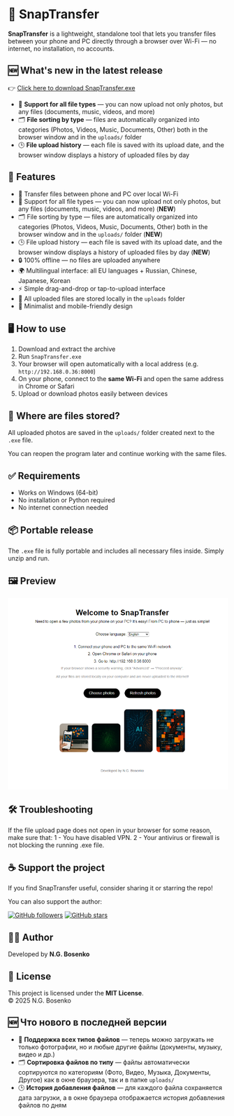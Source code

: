 # 📸 SnapTransfer

**SnapTransfer** is a lightweight, standalone tool that lets you transfer files between your phone and PC directly through a browser over Wi-Fi — no internet, no installation, no accounts.

## 🆕 What's new in the latest release

👉 [Click here to download SnapTransfer.exe](https://github.com/NickBosenko/SnapTransfer/releases/download/v1.1.0/SnapTransfer.exe)

- 📂 **Support for all file types** — you can now upload not only photos, but any files (documents, music, videos, and more)
- 🗂 **File sorting by type** — files are automatically organized into categories (Photos, Videos, Music, Documents, Other) both in the browser window and in the `uploads/` folder
- 🕒 **File upload history** — each file is saved with its upload date, and the browser window displays a history of uploaded files by day

## 🚀 Features

- 📱 Transfer files between phone and PC over local Wi-Fi
- 📂 Support for all file types — you can now upload not only photos, but any files (documents, music, videos, and more) (**NEW**)
- 🗂 File sorting by type — files are automatically organized into categories (Photos, Videos, Music, Documents, Other) both in the browser window and in the `uploads/` folder (**NEW**)
- 🕒 File upload history — each file is saved with its upload date, and the browser window displays a history of uploaded files by day (**NEW**)
- 🔒 100% offline — no files are uploaded anywhere
- 🌍 Multilingual interface: all EU languages + Russian, Chinese, Japanese, Korean
- ⚡ Simple drag-and-drop or tap-to-upload interface
- 💾 All uploaded files are stored locally in the `uploads` folder
- 🧊 Minimalist and mobile-friendly design

## 🖥 How to use

1. Download and extract the archive
2. Run `SnapTransfer.exe`
3. Your browser will open automatically with a local address (e.g. `http://192.168.0.36:8000`)
4. On your phone, connect to the **same Wi-Fi** and open the same address in Chrome or Safari
5. Upload or download photos easily between devices

## 📁 Where are files stored?

All uploaded photos are saved in the `uploads/` folder created next to the `.exe` file.

You can reopen the program later and continue working with the same files.

## ✅ Requirements

- Works on Windows (64-bit)
- No installation or Python required
- No internet connection needed

## 📦 Portable release

The `.exe` file is fully portable and includes all necessary files inside. Simply unzip and run.

## 🖼 Preview

<p align="center">
  <img src="https://raw.githubusercontent.com/NickBosenko/SnapTransfer/main/interface.png" width="600"/>
</p>

## 🛠 Troubleshooting

If the file upload page does not open in your browser for some reason, make sure that: 1 - You have disabled VPN. 2 - Your antivirus or firewall is not blocking the running .exe file.

## ☕ Support the project

If you find SnapTransfer useful, consider sharing it or starring the repo!

You can also support the author:

[![GitHub followers](https://img.shields.io/github/followers/NickBosenko?label=Follow%20on%20GitHub&style=social)](https://github.com/NickBosenko)
[![GitHub stars](https://img.shields.io/github/stars/NickBosenko/SnapTransfer?style=social)](https://github.com/NickBosenko/SnapTransfer/stargazers)

## 🧑‍💻 Author

Developed by **N.G. Bosenko**

## 📄 License

This project is licensed under the **MIT License**.  
© 2025 N.G. Bosenko

## 🆕 Что нового в последней версии

- 📂 **Поддержка всех типов файлов** — теперь можно загружать не только фотографии, но и любые другие файлы (документы, музыку, видео и др.)
- 🗂 **Сортировка файлов по типу** — файлы автоматически сортируются по категориям (Фото, Видео, Музыка, Документы, Другое) как в окне браузера, так и в папке `uploads/`
- 🕒 **История добавления файлов** — для каждого файла сохраняется дата загрузки, а в окне браузера отображается история добавления файлов по дням
